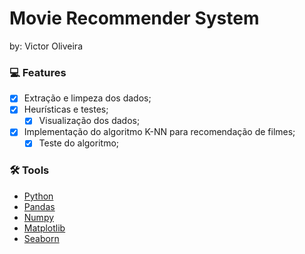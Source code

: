 # Movie Recommender System

by: Victor Oliveira

### :computer: Features

- [x] Extração e limpeza dos dados;
- [x] Heurísticas e testes;
	- [X] Visualização dos dados;
- [X] Implementação do algoritmo K-NN para recomendação de filmes;
  - [X] Teste do algoritmo;

### 🛠 Tools

- [Python](https://www.python.org/)
- [Pandas](https://pandas.pydata.org/)
- [Numpy](https://numpy.org/)
- [Matplotlib](https://seaborn.pydata.org/)
- [Seaborn](https://matplotlib.org/)
